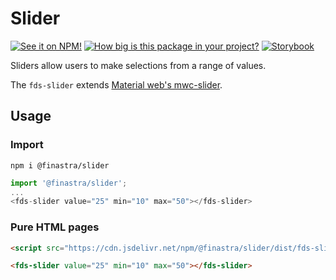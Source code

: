 # Slider

[![See it on NPM!](https://img.shields.io/npm/v/@finastra/slider?style=for-the-badge)](https://www.npmjs.com/package/@finastra/slider)
[![How big is this package in your project?](https://img.shields.io/bundlephobia/minzip/@finastra/slider?style=for-the-badge)](https://bundlephobia.com/result?p=@finastra/slider')
[![Storybook](https://shields.io/badge/-Play%20with%20this%20web%20component-2a0481?logo=storybook&style=for-the-badge)](https://finastra.github.io/finastra-design-system/?path=/story/forms-slider--default)


Sliders allow users to make selections from a range of values.

The `fds-slider`  extends [Material web's mwc-slider](https://github.com/material-components/material-web/tree/master/packages/slider).

## Usage

### Import

```
npm i @finastra/slider
```

```ts
import '@finastra/slider';
...
<fds-slider value="25" min="10" max="50"></fds-slider>
```

### Pure HTML pages

```html
<script src="https://cdn.jsdelivr.net/npm/@finastra/slider/dist/fds-slider.js"></script>

<fds-slider value="25" min="10" max="50"></fds-slider>
```
